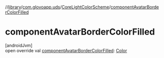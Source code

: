 //[library](../../../index.md)/[com.glovoapp.uds](../index.md)/[CoreLightColorScheme](index.md)/[componentAvatarBorderColorFilled](component-avatar-border-color-filled.md)

# componentAvatarBorderColorFilled

[androidJvm]\
open override val [componentAvatarBorderColorFilled](component-avatar-border-color-filled.md): [Color](https://developer.android.com/reference/kotlin/androidx/compose/ui/graphics/Color.html)
